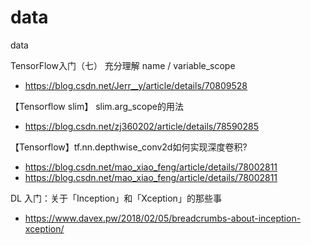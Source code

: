 # data
data

TensorFlow入门（七） 充分理解 name / variable_scope
- https://blog.csdn.net/Jerr__y/article/details/70809528


【Tensorflow slim】 slim.arg_scope的用法
- https://blog.csdn.net/zj360202/article/details/78590285


【Tensorflow】tf.nn.depthwise_conv2d如何实现深度卷积?
- https://blog.csdn.net/mao_xiao_feng/article/details/78002811
- https://blog.csdn.net/mao_xiao_feng/article/details/78002811


DL 入门：关于「Inception」和「Xception」的那些事
- https://www.davex.pw/2018/02/05/breadcrumbs-about-inception-xception/
